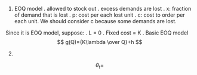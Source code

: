 1. EOQ model
. allowed to stock out
. excess demands are lost
. x: fraction of demand that is lost
. p: cost per each lost unit
. c: cost to order per each unit. We should consider c because some demands are lost.

Since it is EOQ model, suppose:
. L = 0
. Fixed   cost = K
. 
Basic EOQ model
$$
g(Q)={K\lambda \over Q}+h
$$ 

2. 
$$
\theta_t=
$$
<!--stackedit_data:
eyJoaXN0b3J5IjpbMTYwMzg4NTMzNywxNjUyNDk3MzY5LC02MT
c3NDE3MzMsLTE3NDczMTI2NzcsLTEzODE2NDM5MTEsLTYwOTYw
NTUzOF19
-->